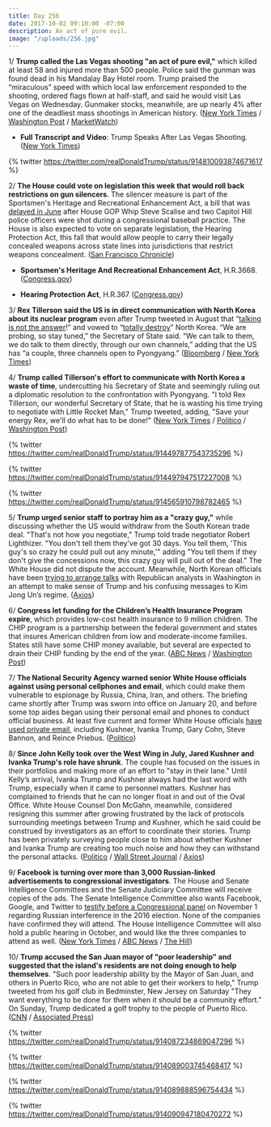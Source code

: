 ```yaml
---
title: Day 256
date: 2017-10-02 09:10:00 -07:00
description: An act of pure evil.
image: "/uploads/256.jpg"
---
```


1/ **Trump called the Las Vegas shooting "an act of pure evil,"** which killed at least 58 and injured more than 500 people. Police said the gunman was found dead in his Mandalay Bay Hotel room. Trump praised the “miraculous” speed with which local law enforcement responded to the shooting, ordered flags flown at half-staff, and said he would visit Las Vegas on Wednesday. Gunmaker stocks, meanwhile, are up nearly 4% after one of the deadliest mass shootings in American history. ([New York Times](https://www.nytimes.com/2017/10/02/us/las-vegas-shooting.html) / [Washington Post](https://www.washingtonpost.com/news/morning-mix/wp/2017/10/02/police-shut-down-part-of-las-vegas-strip-due-to-shooting/) / [MarketWatch](http://www.marketwatch.com/story/gun-maker-stocks-surge-after-mass-shooting-in-las-vegas-2017-10-02))

* **Full Transcript and Video**: Trump Speaks After Las Vegas Shooting. ([New York Times](https://www.nytimes.com/2017/10/02/us/transcript-video-trump-las-vegas.html))

{% twitter https://twitter.com/realDonaldTrump/status/914810093874671617 %}

2/ **The House could vote on legislation this week that would roll back restrictions on gun silencers**. The silencer measure is part of the Sportsmen's Heritage and Recreational Enhancement Act, a bill that was [delayed in June](https://whatthefuckjusthappenedtoday.com/2017/06/14/Day-146/#8-tomorrows-congressional-hearing-to) after House GOP Whip Steve Scalise and two Capitol Hill police officers were shot during a congressional baseball practice. The House is also expected to vote on separate legislation, the Hearing Protection Act, this fall that would allow people to carry their legally concealed weapons across state lines into jurisdictions that restrict weapons concealment. ([San Francisco Chronicle](http://www.sfchronicle.com/nation/article/Pair-of-pro-gun-bills-on-move-in-House-12243745.php))

* **Sportsmen's Heritage And Recreational Enhancement Act**, H.R.3668. ([Congress.gov](https://www.congress.gov/bill/115th-congress/house-bill/3668/titles))

* **Hearing Protection Act**, H.R.367 ([Congress.gov](https://www.congress.gov/bill/115th-congress/house-bill/367/))

3/ **Rex Tillerson said the US is in direct communication with North Korea about its nuclear program** even after Trump tweeted in August that “[talking is not the answer](https://whatthefuckjusthappenedtoday.com/2017/08/30/day-223/)!” and vowed to “[totally destroy](https://whatthefuckjusthappenedtoday.com/2017/09/25/day-249/#6-north-korea-accused-trump-of-decla)” North Korea. “We are probing, so stay tuned,” the Secretary of State said. “We can talk to them, we do talk to them directly, through our own channels,” adding that the US has “a couple, three channels open to Pyongyang.” ([Bloomberg](https://www.bloomberg.com/news/articles/2017-09-30/u-s-government-talks-directly-with-north-korea-tillerson-says) / [New York Times](https://www.nytimes.com/2017/09/30/world/asia/us-north-korea-tillerson.html))

4/ **Trump called Tillerson's effort to communicate with North Korea a waste of time**, undercutting his Secretary of State and seemingly ruling out a diplomatic resolution to the confrontation with Pyongyang. "I told Rex Tillerson, our wonderful Secretary of State, that he is wasting his time trying to negotiate with Little Rocket Man," Trump tweeted, adding, "Save your energy Rex, we'll do what has to be done!" ([New York Times](https://www.nytimes.com/2017/10/01/us/politics/trump-tillerson-north-korea.html) / [Politico](http://www.politico.com/story/2017/10/01/trump-tillerson-korea-twitter-243339) / [Washington Post](https://www.washingtonpost.com/world/national-security/trump-contradicts-tillerson-on-north-korea-the-latest-in-a-series-of-put-downs/2017/10/01/1f11f886-a6bb-11e7-92d1-58c702d2d975_story.html))

{% twitter https://twitter.com/realDonaldTrump/status/914497877543735296 %}

{% twitter https://twitter.com/realDonaldTrump/status/914497947517227008 %}

{% twitter https://twitter.com/realDonaldTrump/status/914565910798782465 %}

5/ **Trump urged senior staff to portray him as a "crazy guy,"** while discussing whether the US would withdraw from the South Korean trade deal. "That's not how you negotiate," Trump told trade negotiator Robert Lighthizer. "You don't tell them they've got 30 days. You tell them, 'This guy's so crazy he could pull out any minute,'" adding "You tell them if they don't give the concessions now, this crazy guy will pull out of the deal." The White House did not dispute the account. Meanwhile, North Korean officials have been [trying to arrange talks](https://www.washingtonpost.com/world/asia_pacific/north-korea-seeks-help-from-republican-analysts-whats-up-with-trump/2017/09/26/ea91909e-a278-11e7-8c37-e1d99ad6aa22_story.html) with Republican analysts in Washington in an attempt to make sense of Trump and his confusing messages to Kim Jong Un’s regime. ([Axios](https://www.axios.com/inside-trumps-crazy-train-2491643924.html))

6/ **Congress let funding for the Children’s Health Insurance Program expire**, which provides low-cost health insurance to 9 million children. The CHIP program is a partnership between the federal government and states that insures American children from low and moderate-income families. States still have some CHIP money available, but several are expected to drain their CHIP funding by the end of the year. ([ABC News](http://abcnews.go.com/US/program-low-cost-health-care-9m-children-set/story?id=50188069) / [Washington Post](https://www.washingtonpost.com/news/answer-sheet/wp/2017/10/01/9-million-kids-get-health-insurance-under-chip-congress-just-let-it-expire/))

7/ **The National Security Agency warned senior White House officials against using personal cellphones and email**, which could make them vulnerable to espionage by Russia, China, Iran, and others. The briefing came shortly after Trump was sworn into office on January 20, and before some top aides began using their personal email and phones to conduct official business. At least five current and former White House officials [have used private email](https://whatthefuckjusthappenedtoday.com/2017/09/29/day-253/#10-the-white-house-launched-an-inter), including Kushner, Ivanka Trump, Gary Cohn, Steve Bannon, and Reince Priebus. ([Politico](http://www.politico.com/story/2017/09/29/white-house-private-email-nsa-warning-243324))

8/ **Since John Kelly took over the West Wing in July, Jared Kushner and Ivanka Trump's role have shrunk**. The couple has focused on the issues in their portfolios and making more of an effort to "stay in their lane." Until Kelly’s arrival, Ivanka Trump and Kushner always had the last word with Trump, especially when it came to personnel matters. Kushner has complained to friends that he can no longer float in and out of the Oval Office. White House Counsel Don McGahn, meanwhile, considered resigning this summer after growing frustrated by the lack of protocols surrounding meetings between Trump and Kushner, which he said could be construed by investigators as an effort to coordinate their stories. Trump has been privately surveying people close to him about whether Kushner and Ivanka Trump are creating too much noise and how they can withstand the personal attacks. ([Politico](http://www.politico.com/story/2017/09/29/jared-ivanka-trump-white-house-role-john-kelly-243321) / [Wall Street Journal](https://www.wsj.com/articles/white-house-counsel-weighed-quitting-over-donald-trump-jared-kushner-meetings-1506727150) / [Axios](https://www.axios.com/javankas-retooled-role-under-john-kelly-2491925996.html))

9/ **Facebook is turning over more than 3,000 Russian-linked advertisements to congressional investigators**. The House and Senate Intelligence Committees and the Senate Judiciary Committee will receive copies of the ads. The Senate Intelligence Committee also wants Facebook, Google, and Twitter to [testify before a Congressional panel](https://whatthefuckjusthappenedtoday.com/2017/09/28/day-252/#5-the-senate-intelligence-committee) on November 1 regarding Russian interference in the 2016 election. None of the companies have confirmed they will attend. The House Intelligence Committee will also hold a public hearing in October, and would like the three companies to attend as well. ([New York Times](https://www.nytimes.com/2017/10/01/technology/facebook-russia-ads.html) / [ABC News](http://abcnews.go.com/Politics/facebook-turning-thousands-russia-linked-ads-congress/story?id=50226525) / [The Hill](http://thehill.com/policy/technology/353371-facebook-to-give-russian-ads-to-congress-on-monday))

10/ **Trump accused the San Juan mayor of "poor leadership" and suggested that the island's residents are not doing enough to help themselves**. "Such poor leadership ability by the Mayor of San Juan, and others in Puerto Rico, who are not able to get their workers to help," Trump tweeted from his golf club in Bedminster, New Jersey on Saturday "They want everything to be done for them when it should be a community effort." On Sunday, Trump dedicated a golf trophy to the people of Puerto Rico. ([CNN](http://www.cnn.com/2017/09/30/politics/trump-tweets-puerto-rico-mayor/index.html) / [Associated Press](https://apnews.com/abb7420d56a840c3bb03d54f0fa8bd79/Trump-scoffs-at-))

{% twitter https://twitter.com/realDonaldTrump/status/914087234869047296 %}

{% twitter https://twitter.com/realDonaldTrump/status/914089003745468417 %}

{% twitter https://twitter.com/realDonaldTrump/status/914089888596754434 %}

{% twitter https://twitter.com/realDonaldTrump/status/914090947180470272 %}